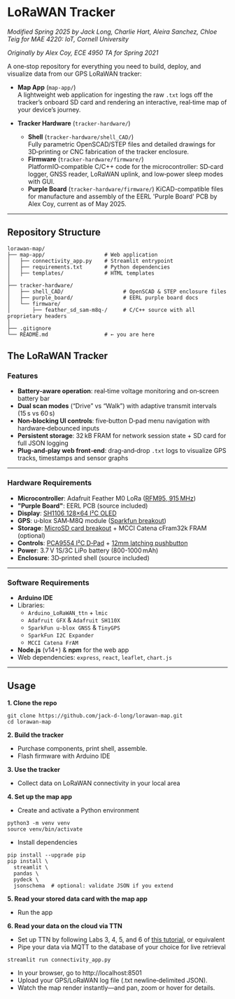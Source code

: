 # LoRaWAN Tracker
*Modified Spring 2025 by Jack Long, Charlie Hart, Aleira Sanchez, Chloe Teig for MAE 4220: IoT, Cornell University*

*Originally by Alex Coy, ECE 4950 TA for Spring 2021*

A one‑stop repository for everything you need to build, deploy, and visualize data from our GPS LoRaWAN tracker:

- **Map App** (`map‑app/`)  
  A lightweight web application for ingesting the raw `.txt` logs off the tracker’s onboard SD card and rendering an interactive, real‑time map of your device’s journey.

- **Tracker Hardware** (`tracker‑hardware/`)  
  - **Shell** (`tracker‑hardware/shell_CAD/`)  
    Fully parametric OpenSCAD/STEP files and detailed drawings for 3D‑printing or CNC fabrication of the tracker enclosure.  
  - **Firmware** (`tracker‑hardware/firmware/`)  
    PlatformIO‑compatible C/C++ code for the microcontroller: SD‑card logger, GNSS reader, LoRaWAN uplink, and low‑power sleep modes with GUI.
  - **Purple Board** (`tracker‑hardware/firmware/`)
    KiCAD-compatible files for manufacture and assembly of the EERL 'Purple Board' PCB by Alex Coy, current as of May 2025. 
---

## Repository Structure

```plaintext
lorawan-map/
├── map-app/                   # Web application
│   ├── connectivity_app.py    # Streamlit entrypoint
│   ├── requirements.txt       # Python dependencies
│   ├── templates/             # HTML templates
│
├── tracker-hardware/          
│   ├── shell_CAD/                   # OpenSCAD & STEP enclosure files
│   ├── purple_board/                # EERL purple board docs
│   └── firmware/              
│       ├── feather_sd_sam-m8q-/     # C/C++ source with all proprietary headers
│
├── .gitignore                 
└── README.md                  # ← you are here

```

## The LoRaWAN Tracker 


###  Features

- **Battery‑aware operation**: real‑time voltage monitoring and on‑screen battery bar  
- **Dual scan modes** (“Drive” vs “Walk”) with adaptive transmit intervals (15 s vs 60 s)  
- **Non‑blocking UI controls**: five‑button D‑pad menu navigation with hardware‑debounced inputs  
- **Persistent storage**: 32 kB FRAM for network session state + SD card for full JSON logging  
- **Plug‑and‑play web front‑end**: drag‑and‑drop `.txt` logs to visualize GPS tracks, timestamps and sensor graphs  

---

###  Hardware Requirements

- **Microcontroller**: Adafruit Feather M0 LoRa ([RFM95, 915 MHz](https://www.adafruit.com/product/3178))  
- **"Purple Board"**: EERL PCB (source included)
- **Display**: [SH1106 128×64 I²C OLED](https://www.aliexpress.us/item/3256806846801359.html?src=google&pdp_npi=4%40dis%21USD%216.32%213.11%21%21%21%21%21%40%2112000039161970280%21ppc%21%21%21&src=google&albch=shopping&acnt=708-803-3821&isdl=y&slnk=&plac=&mtctp=&albbt=Google_7_shopping&aff_platform=google&aff_short_key=UneMJZVf&gclsrc=aw.ds&albagn=888888&ds_e_adid=&ds_e_matchtype=&ds_e_device=c&ds_e_network=x&ds_e_product_group_id=&ds_e_product_id=en3256806846801359&ds_e_product_merchant_id=5388525816&ds_e_product_country=US&ds_e_product_language=en&ds_e_product_channel=online&ds_e_product_store_id=&ds_url_v=2&albcp=20123152476&albag=&isSmbAutoCall=false&needSmbHouyi=false&gad_source=1&gad_campaignid=20127768206&gbraid=0AAAAAD6I-hE0CYYoGWDb82JdLxJdh6HZj&gclid=Cj0KCQjwrPHABhCIARIsAFW2XBMoG-_e8-ALzsrb52M93WnFTvrb6fn9T6qEIRYuo83KG5EKEKTS-N8aAq3UEALw_wcB&gatewayAdapt=glo2usa)
- **GPS**: u‑blox SAM‑M8Q module ([Sparkfun breakout](https://www.sparkfun.com/sparkfun-gps-breakout-chip-antenna-sam-m8q-qwiic.html))  
- **Storage**: [MicroSD card breakout](https://www.amazon.com/UMLIFE-Interface-Conversion-Compatible-Raspberry/dp/B0989SM146) + MCCI Catena cFram32k FRAM (optional)
- **Controls**: [PCA9554 I²C D‑Pad](https://www.sparkfun.com/sparkfun-qwiic-directional-pad.html) + [12mm latching pushbutton](https://www.amazon.com/Gebildet-Latcting-Lockable-Trumpet-Doorbell/dp/B07YDCJFZJ?source=ps-sl-shoppingads-lpcontext&ref_=fplfs&psc=1&smid=A86AD06S3OMVQ&gQT=0)
- **Power**: 3.7 V 1S/3C LiPo battery (800-1000 mAh)   
- **Enclosure**: 3D‑printed shell (source included)  

---

### Software Requirements

- **Arduino IDE**   
- Libraries:  
  - `Arduino_LoRaWAN_ttn` + `lmic`  
  - `Adafruit GFX` & `Adafruit SH110X`  
  - `SparkFun u‑blox GNSS` & `TinyGPS`  
  - `SparkFun I2C Expander`  
  - `MCCI Catena FrAM`  
- **Node.js** (v14+) & **npm** for the web app  
- Web dependencies: `express`, `react`, `leaflet`, `chart.js`

---

## Usage

**1. Clone the repo**
```
git clone https://github.com/jack-d-long/lorawan-map.git
cd lorawan-map
```

**2. Build the tracker**
- Purchase components, print shell, assemble. 
- Flash firmware with Arduino IDE

**3. Use the tracker**
- Collect data on LoRaWAN connectivity in your local area

**4. Set up the map app**
- Create and activate a Python environment 

```
python3 -m venv venv
source venv/bin/activate

```

- Install dependencies

```
pip install --upgrade pip
pip install \
  streamlit \
  pandas \
  pydeck \
  jsonschema  # optional: validate JSON if you extend
```

**5. Read your stored data card with the map app**
- Run the app

**6. Read your data on the cloud via TTN**

- Set up TTN by following Labs 3, 4, 5, and 6 of [this tutorial](https://pages.github.coecis.cornell.edu/LPWAN-Training/training-labs/lab3), or equivalent
- Pipe your data via MQTT to the database of your choice for live retrieval 



```
streamlit run connectivity_app.py

```
- In your browser, go to http://localhost:8501
- Upload your GPS/LoRaWAN log file (.txt newline‑delimited JSON).
- Watch the map render instantly—and pan, zoom or hover for details.
